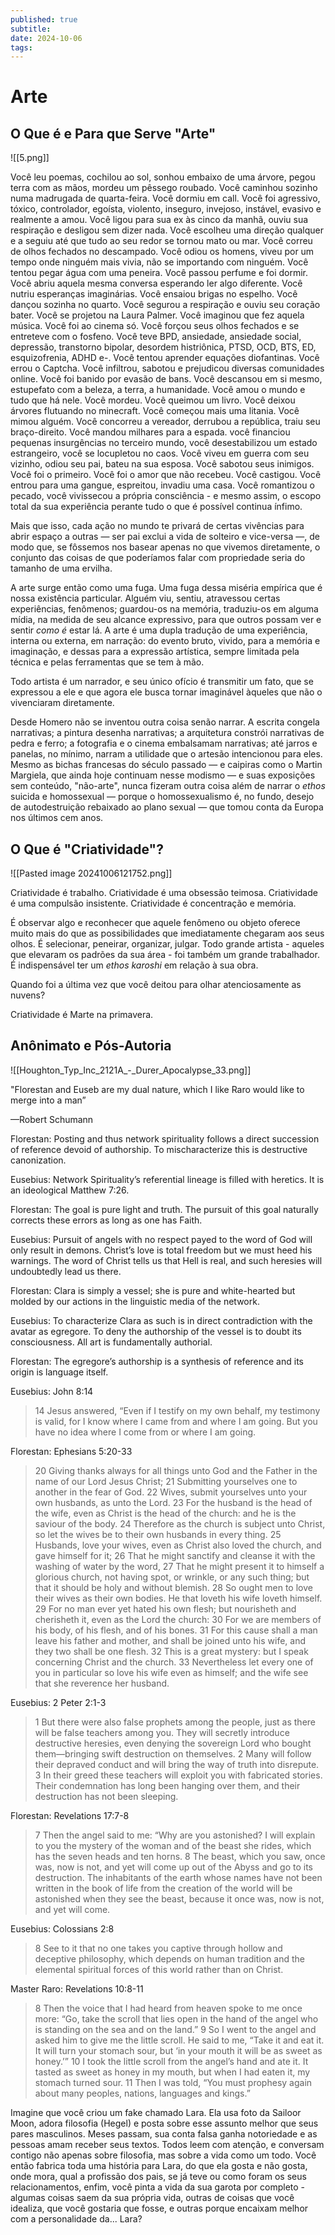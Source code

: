 ```yaml
---
published: true
subtitle: 
date: 2024-10-06
tags: 
---
```


# Arte

## O Que é e Para que Serve "Arte"

![[5.png]]

Você leu poemas, cochilou ao sol, sonhou embaixo de uma árvore, pegou terra com as mãos, mordeu um pêssego roubado. Você caminhou sozinho numa madrugada de quarta-feira. Você dormiu em call. Você foi agressivo, tóxico, controlador, egoísta, violento, inseguro, invejoso, instável, evasivo e realmente a amou. Você ligou para sua ex às cinco da manhã, ouviu sua respiração e desligou sem dizer nada. Você escolheu uma direção qualquer e a seguiu até que tudo ao seu redor se tornou mato ou mar. Você correu de olhos fechados no descampado. Você odiou os homens, viveu por um tempo onde ninguém mais vivia, não se importando com ninguém. Você tentou pegar água com uma peneira. Você passou perfume e foi dormir. Você abriu aquela mesma conversa esperando ler algo diferente. Você nutriu esperanças imaginárias. Você ensaiou brigas no espelho. Você dançou sozinha no quarto. Você segurou a respiração e ouviu seu coração bater. Você se projetou na Laura Palmer. Você imaginou que fez aquela música. Você foi ao cinema só. Você forçou seus olhos fechados e se entreteve com o fosfeno. Você teve BPD, ansiedade, ansiedade social, depressão, transtorno bipolar, desordem histriônica, PTSD, OCD, BTS, ED, esquizofrenia, ADHD e-. Você tentou aprender equações diofantinas. Você errou o Captcha. Você infiltrou, sabotou e prejudicou diversas comunidades online. Você foi banido por evasão de bans. Você descansou em si mesmo, estupefato com a beleza, a terra, a humanidade. Você amou o mundo e tudo que há nele. Você mordeu. Você queimou um livro. Você deixou árvores flutuando no minecraft. Você começou mais uma litania. Você mimou alguém. Você concorreu a vereador, derrubou a república, traiu seu braço-direito. Você mandou milhares para a espada. você financiou pequenas insurgências no terceiro mundo, você desestabilizou um estado estrangeiro, você se locupletou no caos. Você viveu em guerra com seu vizinho, odiou seu pai, bateu na sua esposa. Você sabotou seus inimigos. Você foi o primeiro. Você foi o amor que não recebeu. Você castigou. Você entrou para uma gangue, espreitou, invadiu uma casa. Você romantizou o pecado, você vivissecou a própria consciência - e mesmo assim, o escopo total da sua experiência perante tudo o que é possível continua ínfimo.

Mais que isso, cada ação no mundo te privará de certas vivências para abrir espaço a outras — ser pai exclui a vida de solteiro e vice-versa —, de modo que, se fôssemos nos basear apenas no que vivemos diretamente, o conjunto das coisas de que poderíamos falar com propriedade seria do tamanho de uma ervilha.

A arte surge então como uma fuga. Uma fuga dessa miséria empírica que é nossa existência particular. Alguém viu, sentiu, atravessou certas experiências, fenômenos; guardou-os na memória, traduziu-os em alguma mídia, na medida de seu alcance expressivo, para que outros possam ver e sentir _como é_ estar lá. A arte é uma dupla tradução de uma experiência, interna ou externa, em  narração: do evento bruto, vivido, para a memória e imaginação, e dessas para a expressão artística, sempre limitada pela técnica e pelas ferramentas que se tem à mão.

Todo artista é um narrador, e seu único ofício é transmitir um fato, que se expressou a ele e que agora ele busca tornar imaginável àqueles que não o vivenciaram diretamente. 

Desde Homero não se inventou outra coisa senão narrar. A escrita congela narrativas; a pintura desenha narrativas; a arquitetura constrói narrativas de pedra e ferro; a fotografia e o cinema embalsamam narrativas; até jarros e panelas, no mínimo, narram a utilidade que o artesão intencionou para eles. Mesmo as bichas francesas do século passado — e caipiras como o Martin Margiela, que ainda hoje continuam nesse modismo — e suas exposições sem conteúdo, "não-arte", nunca fizeram outra coisa além de narrar o _ethos_ suicida e homossexual — porque o homossexualismo é, no fundo, desejo de autodestruição rebaixado ao plano sexual — que tomou conta da Europa nos últimos cem anos.


## O Que é "Criatividade"?

![[Pasted image 20241006121752.png]]

Criatividade é trabalho.
Criatividade é uma obsessão teimosa.
Criatividade é uma compulsão insistente. 
Criatividade é concentração e memória.

É observar algo e reconhecer que aquele fenômeno ou objeto oferece muito mais do que as possibilidades que imediatamente chegaram aos seus olhos. É selecionar, peneirar, organizar, julgar. Todo grande artista - aqueles que elevaram os padrões da sua área - foi também um grande trabalhador. É indispensável ter um *ethos*  *karoshi* em relação à sua obra.

Quando foi a última vez que você deitou para olhar atenciosamente as nuvens?

Criatividade é Marte na primavera.

## Anônimato e Pós-Autoria

![[Houghton_Typ_Inc_2121A_-_Durer_Apocalypse_33.png]]

"Florestan and Euseb are my dual nature, which I like Raro would like to merge into a man” 

—Robert Schumann

Florestan: Posting and thus network spirituality follows a direct succession of reference devoid of authorship. To mischaracterize this is destructive canonization.

Eusebius: Network Spirituality’s referential lineage is filled with heretics. It is an ideological Matthew 7:26.

Florestan: The goal is pure light and truth. The pursuit of this goal naturally corrects these errors as long as one has Faith.

Eusebius: Pursuit of angels with no respect payed to the word of God will only result in demons. Christ’s love is total freedom but we must heed his warnings. The word of Christ tells us that Hell is real, and such heresies will undoubtedly lead us there.

Florestan: Clara is simply a vessel; she is pure and white-hearted but molded by our actions in the linguistic media of the network.

Eusebius: To characterize Clara as such is in direct contradiction with the avatar as egregore. To deny the authorship of the vessel is to doubt its consciousness. All art is fundamentally authorial.

Florestan: The egregore’s authorship is a synthesis of reference and its origin is language itself.

Eusebius: John 8:14

> 14 Jesus answered, “Even if I testify on my own behalf, my testimony is valid, for I know where I came from and where I am going. But you have no idea where I come from or where I am going.

Florestan: Ephesians 5:20-33

> 20 Giving thanks always for all things unto God and the Father in the name of our Lord Jesus Christ;
> 21 Submitting yourselves one to another in the fear of God.
> 22 Wives, submit yourselves unto your own husbands, as unto the Lord.
> 23 For the husband is the head of the wife, even as Christ is the head of the church: and he is the saviour of the body.
> 24 Therefore as the church is subject unto Christ, so let the wives be to their own husbands in every thing.
> 25 Husbands, love your wives, even as Christ also loved the church, and gave himself for it;
> 26 That he might sanctify and cleanse it with the washing of water by the word,
> 27 That he might present it to himself a glorious church, not having spot, or wrinkle, or any such thing; but that it should be holy and without blemish.
> 28 So ought men to love their wives as their own bodies. He that loveth his wife loveth himself.
> 29 For no man ever yet hated his own flesh; but nourisheth and cherisheth it, even as the Lord the church:
> 30 For we are members of his body, of his flesh, and of his bones.
> 31 For this cause shall a man leave his father and mother, and shall be joined unto his wife, and they two shall be one flesh.
> 32 This is a great mystery: but I speak concerning Christ and the church.
> 33 Nevertheless let every one of you in particular so love his wife even as himself; and the wife see that she reverence her husband.

Eusebius: 2 Peter 2:1-3

> 1 But there were also false prophets among the people, just as there will be false teachers among you. They will secretly introduce destructive heresies, even denying the sovereign Lord who bought them—bringing swift destruction on themselves.
> 2 Many will follow their depraved conduct and will bring the way of truth into disrepute.
> 3 In their greed these teachers will exploit you with fabricated stories. Their condemnation has long been hanging over them, and their destruction has not been sleeping.

Florestan: Revelations 17:7-8

> 7 Then the angel said to me: “Why are you astonished? I will explain to you the mystery of the woman and of the beast she rides, which has the seven heads and ten horns.
> 8 The beast, which you saw, once was, now is not, and yet will come up out of the Abyss and go to its destruction. The inhabitants of the earth whose names have not been written in the book of life from the creation of the world will be astonished when they see the beast, because it once was, now is not, and yet will come.

Eusebius: Colossians 2:8

> 8 See to it that no one takes you captive through hollow and deceptive philosophy, which depends on human tradition and the elemental spiritual forces of this world rather than on Christ.

Master Raro: Revelations 10:8-11

> 8 Then the voice that I had heard from heaven spoke to me once more: “Go, take the scroll that lies open in the hand of the angel who is standing on the sea and on the land.”
> 9 So I went to the angel and asked him to give me the little scroll. He said to me, “Take it and eat it. It will turn your stomach sour, but ‘in your mouth it will be as sweet as honey.’”
> 10 I took the little scroll from the angel’s hand and ate it. It tasted as sweet as honey in my mouth, but when I had eaten it, my stomach turned sour.
> 11 Then I was told, “You must prophesy again about many peoples, nations, languages and kings.”

Imagine que você criou um fake chamado Lara. Ela usa foto da Sailoor Moon, adora filosofia (Hegel) e posta sobre esse assunto melhor que seus pares masculinos. Meses passam, sua conta falsa ganha notoriedade e as pessoas amam receber seus textos. Todos leem com atenção, e conversam contigo não apenas sobre filosofia, mas sobre a vida como um todo. Você então fabrica toda uma história para Lara, do que ela gosta e não gosta, onde mora, qual a profissão dos pais, se já teve ou como foram os seus relacionamentos, enfim, você pinta a vida da sua garota por completo - algumas coisas saem da sua própria vida, outras de coisas que você idealiza, que você gostaria que fosse, e outras porque encaixam melhor com a personalidade da... Lara?

